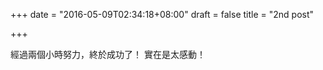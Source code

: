 +++
date = "2016-05-09T02:34:18+08:00"
draft = false
title = "2nd post"

+++

經過兩個小時努力，終於成功了！
實在是太感動！

